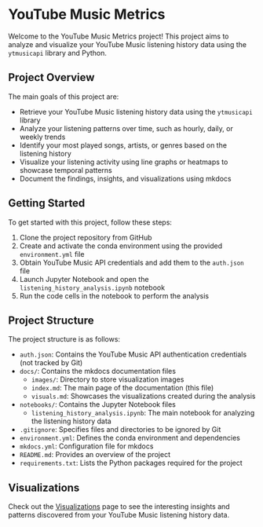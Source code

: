 # YouTube Music Metrics

Welcome to the YouTube Music Metrics project! This project aims to analyze and visualize your YouTube Music listening history data using the `ytmusicapi` library and Python.

## Project Overview

The main goals of this project are:

- Retrieve your YouTube Music listening history data using the `ytmusicapi` library
- Analyze your listening patterns over time, such as hourly, daily, or weekly trends
- Identify your most played songs, artists, or genres based on the listening history
- Visualize your listening activity using line graphs or heatmaps to showcase temporal patterns
- Document the findings, insights, and visualizations using mkdocs

## Getting Started

To get started with this project, follow these steps:

1. Clone the project repository from GitHub
2. Create and activate the conda environment using the provided `environment.yml` file
3. Obtain YouTube Music API credentials and add them to the `auth.json` file
4. Launch Jupyter Notebook and open the `listening_history_analysis.ipynb` notebook
5. Run the code cells in the notebook to perform the analysis

## Project Structure

The project structure is as follows:

- `auth.json`: Contains the YouTube Music API authentication credentials (not tracked by Git)
- `docs/`: Contains the mkdocs documentation files
  - `images/`: Directory to store visualization images
  - `index.md`: The main page of the documentation (this file)
  - `visuals.md`: Showcases the visualizations created during the analysis
- `notebooks/`: Contains the Jupyter Notebook files
  - `listening_history_analysis.ipynb`: The main notebook for analyzing the listening history data
- `.gitignore`: Specifies files and directories to be ignored by Git
- `environment.yml`: Defines the conda environment and dependencies
- `mkdocs.yml`: Configuration file for mkdocs
- `README.md`: Provides an overview of the project
- `requirements.txt`: Lists the Python packages required for the project

## Visualizations

Check out the [Visualizations](visuals.md) page to see the interesting insights and patterns discovered from your YouTube Music listening history data.
